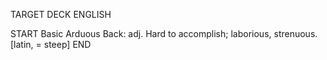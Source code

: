 TARGET DECK
ENGLISH

START
Basic
Arduous
Back: adj. Hard to accomplish; laborious, strenuous. [latin, = steep]
END
